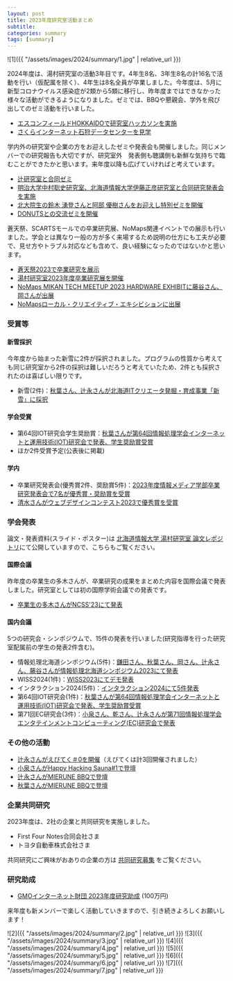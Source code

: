 ```yaml
---
layout: post
title: 2023年度研究室活動まとめ
subtitle: 
categories: summary
tags: [summary]
---
```


![1]({{ "/assets/images/2024/summary/1.jpg" | relative_url }})

2024年度は、湯村研究室の活動3年目です。4年生8名、3年生8名の計16名で活動を行い（仮配属を除く）、4年生は8名全員が卒業しました。今年度は、5月に新型コロナウイルス感染症が2類から5類に移行し、昨年度まではできなかった様々な活動ができるようになりました。ゼミでは、BBQや懇親会、学外を飛び出してのゼミ活動を行いました。

- [エスコンフィールドHOKKAIDOで研究室ハッカソンを実施](https://www.yumulab.org/event/2023/08/10/hackathon.html)
- [さくらインターネット石狩データセンターを見学](https://www.yumulab.org/event/2023/11/07/sakura.html)

学内外の研究室や企業の方をお迎えしたゼミや発表会も開催しました。同じメンバーでの研究報告も大切ですが、研究室外　発表側も聴講側も新鮮な気持ちで臨むことができたかと思います。来年度以降も広げていければと考えています。

- [辻研究室と合同ゼミ](https://twitter.com/yumulab/status/1673666277494104066)
- [明治大学中村聡史研究室、北海道情報大学伊藤正彦研究室と合同研究発表会を実施](https://www.yumulab.org/event/2023/08/07/joint.html)
- [北大院生の鈴木 湧登さんと阿部 優樹さんをお迎えし特別ゼミを開催](https://www.yumulab.org/event/2024/01/19/hcilab.html)
- [DONUTSとの交流ゼミを開催](https://www.yumulab.org/event/2023/10/24/donuts.html)


蒼天祭、SCARTSモールでの卒業研究展、NoMaps関連イベントでの展示も行いました。学会とは異なり一般の方が多く来場するため説明の仕方にも工夫が必要で、見せ方やトラブル対応なども含めて、良い経験になったのではないかと思います。

- [蒼天祭2023で卒業研究を展示](https://www.yumulab.org/event/2023/10/08/sotensai.html)
- [湯村研究室2023年度卒業研究展を開催](https://www.yumulab.org/event/2024/02/29/sotsuten.html)
- [NoMaps MIKAN TECH MEETUP 2023 HARDWARE EXHIBITに藤谷さん、岡さんが出展](https://www.yumulab.org/event/2023/09/17/mikantech.html)
- [NoMapsローカル・クリエイティブ・エキシビションに出展](https://www.yumulab.org/event/2024/02/23/nomaps.html)


### 受賞等
#### 新雪採択
今年度から始まった新雪に2件が採択されました。プログラムの性質から考えても同じ研究室から2件の採択は難しいだろうと考えていたため、2件とも採択されたのは喜ばしい限りです。

- 新雪(2件)：[秋葉さん、辻永さんが北海道ITクリエータ発掘・育成事業「新雪」に採択](https://www.yumulab.org/award/2023/10/18/shinsetsu.html)

#### 学会受賞
- 第64回IOT研究会学生奨励賞：[秋葉さんが第64回情報処理学会インターネットと運用技術(IOT)研究会で発表、学生奨励賞受賞](https://www.yumulab.org/award/2024/03/14/iot64.html)
- ほか2件受賞予定(公表後に掲載)

#### 学内
- 卒業研究発表会(優秀賞2件、奨励賞5件)：[2023年度情報メディア学部卒業研究発表会で7名が優秀賞・奨励賞を受賞](https://www.yumulab.org/award/2024/03/15/gradaward.html)
- [清水さんがウェブデザインコンテスト2023で優秀賞を受賞](https://www.yumulab.org/award/2023/06/01/wdc.html)

### 学会発表
論文・発表資料(スライド・ポスター)は [北海道情報大学 湯村研究室 論文レポジトリ](https://dl.yumulab.org/)にて公開していますので、こちらもご覧ください。

#### 国際会議
昨年度の卒業生の多木さんが、卒業研究の成果をまとめた内容を国際会議で発表しました。研究室としては初の国際学術会議での発表です。

- [卒業生の多木さんがNCSS'23にて発表](https://www.yumulab.org/conference/2023/12/01/ncss23.html)

#### 国内会議
5つの研究会・シンポジウムで、15件の発表を行いました(研究指導を行った研究室配属前の学生の発表2件含む)。

- 情報処理北海道シンポジウム(5件)：[鎌田さん、秋葉さん、岡さん、辻永さん、藤谷さんが情報処理北海道シンポジウム2023にて発表](https://www.yumulab.org/conference/2023/10/14/info2023.html)
- WISS2024(1件)：[WISS2023にてデモ発表](https://www.yumulab.org/conference/2023/12/01/wiss.html)
- インタラクション2024(5件)：[インタラクション2024にて5件発表](https://www.yumulab.org/conference/2024/03/08/i2024.html)
- 第64回IOT研究会(1件)：[秋葉さんが第64回情報処理学会インターネットと運用技術(IOT)研究会で発表、学生奨励賞受賞](https://www.yumulab.org/award/2024/03/14/iot64.html)
- 第71回EC研究会(3件)：[小泉さん、乾さん、辻永さんが第71回情報処理学会エンタテインメントコンピューティング(EC)研究会で発表](https://www.yumulab.org/conference/2024/03/19/ec71.html)


### その他の活動
- [辻永さんがえびてく＃0を開催](https://www.yumulab.org/event/2023/05/11/ebitech.html)（えびてくは計3回開催されました）
- [小泉さんがHappy Hacking Sauna#1で登壇](https://www.yumulab.org/event/2023/07/12/sauna.html)
- [辻永さんがMIERUNE BBQで登壇](https://www.yumulab.org/event/2023/07/27/mierunebbq03.html)
- [秋葉さんがMIERUNE BBQで登壇](https://www.yumulab.org/event/2023/09/29/mierunebbq04.html)


### 企業共同研究
2023年度は、2社の企業と共同研究を実施しました。

- First Four Notes合同会社さま
- トヨタ自動車株式会社さま

共同研究にご興味がおありの企業の方は [共同研究募集](https://www.yumulab.org/collaboration.html) をご覧ください。


### 研究助成
- [GMOインターネット財団 2023年度研究助成](https://www.gmof.or.jp/subsidies/2023/) (100万円)

来年度も新メンバーで楽しく活動していきますので、引き続きよろしくお願いします！



![2]({{ "/assets/images/2024/summary/2.jpg" | relative_url }})
![3]({{ "/assets/images/2024/summary/3.jpg" | relative_url }})
![4]({{ "/assets/images/2024/summary/4.jpg" | relative_url }})
![5]({{ "/assets/images/2024/summary/5.jpg" | relative_url }})
![6]({{ "/assets/images/2024/summary/6.jpg" | relative_url }})
![7]({{ "/assets/images/2024/summary/7.jpg" | relative_url }})

